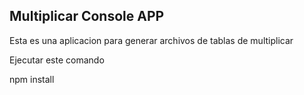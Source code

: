 ## Multiplicar Console APP
Esta es una aplicacion para generar archivos de tablas de multiplicar

Ejecutar este comando 

npm install